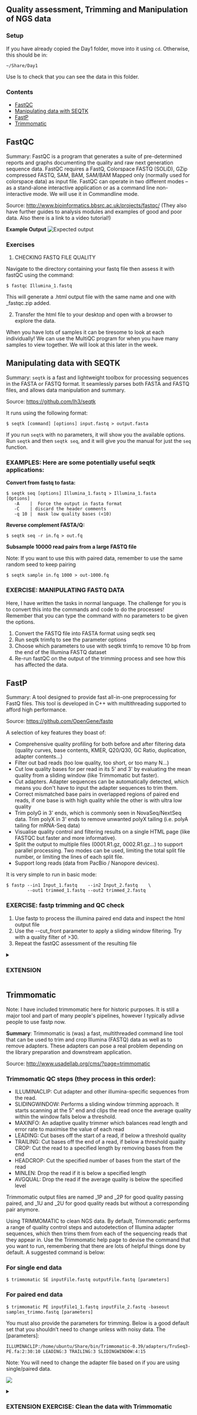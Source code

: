 ## Quality assessment, Trimming and Manipulation of NGS data 
### Setup
If you have already copied the Day1 folder, move into it using ```cd```. Otherwise, this should be in: 
```
~/Share/Day1
```
Use ls to check that you can see the data in this folder.

### Contents
- [FastQC](#fastqc)
- [Manipulating data with SEQTK](#manipulating-data-with-seqtk)
- [FastP](#fastp)
- [Trimmomatic](#trimmomatic)


## FastQC 
Summary: FastQC is a program that generates a suite of pre-determined reports and graphs documenting the quality and raw next generation sequence data. FastQC requires a FastQ, Colorspace FASTQ (SOLiD), GZip compressed FASTQ, SAM, BAM, SAM/BAM Mapped only (normally used for colorspace data) as input file. FastQC can operate in two different modes – as a stand-alone interactive application or as a command line non-interactive mode.  We will use it in Commandline mode.

Source: http://www.bioinformatics.bbsrc.ac.uk/projects/fastqc/ (They also have further guides to analysis modules and examples of good and poor data. Also there is a link to a video tutorial!)

__Example Output__
![Expected output](images/FastQC_report.png)

### Exercises
1.  CHECKING FASTQ FILE QUALITY

Navigate to the directory containing your fastq file then assess it with fastQC using the command:
```
$ fastqc Illumina_1.fastq
```
This will generate a .html output file with the same name and one with _fastqc.zip added.

2. Transfer the html file to your desktop and open with a browser to explore the data.

When you have lots of samples it can be tiresome to look at each individually! We can use the MultiQC program for when you have many samples to view together. We will look at this later in the week.


## Manipulating data with SEQTK  

Summary: ```seqtk``` is a fast and lightweight toolbox for processing sequences in the FASTA or FASTQ format. It seamlessly parses both FASTA and FASTQ files, and allows data manipulation and summary. 

Source: https://github.com/lh3/seqtk 

It runs using the following format:
```
$ seqtk [command] [options] input.fastq > output.fasta
```
If you run ```seqtk``` with no parameters, it will show you the available options. Run ```seqtk``` and then ```seqtk seq```, and it will give you the manual for just the ```seq``` function.

### EXAMPLES: Here are some potentially useful seqtk applications:
__Convert from fastq to fasta:__
```
$ seqtk seq [options] Illumina_1.fastq > Illumina_1.fasta
[Options]
   -A    |  Force the output in fasta format
   -C    | discard the header comments
   -q 10 |  mask low quality bases (<10)
```
__Reverse complement FASTA/Q:__
```
$ seqtk seq -r in.fq > out.fq
```

__Subsample 10000 read pairs from a large FASTQ file__

Note: If you want to use this with paired data, remember to use the same random seed to keep pairing
```
$ seqtk sample in.fq 1000 > out-1000.fq
```

### EXERCISE: MANIPULATING FASTQ DATA
Here, I have written the tasks in normal language. The challenge for you is to convert this into the commands and code to do the processes! Remember that you can type the command with no parameters to be given the options.
1. Convert the FASTQ file into FASTA format using seqtk seq
2. Run seqtk trimfq to see the parameter options
3. Choose which parameters to use with seqtk trimfq to remove 10 bp from the end of the Illumina FASTQ dataset 
4. Re-run fastQC on the output of the trimming process and see how this has affected the data.

## FastP
Summary: A tool designed to provide fast all-in-one preprocessing for FastQ files. This tool is developed in C++ with multithreading supported to afford high performance.

Source: https://github.com/OpenGene/fastp 

A selection of key features they boast of:
* Comprehensive quality profiling for both before and after filtering data (quality curves, base contents, KMER, Q20/Q30, GC Ratio, duplication, adapter contents...)
* Filter out bad reads (too low quality, too short, or too many N...)
* Cut low quality bases for per read in its 5' and 3' by evaluating the mean quality from a sliding window (like Trimmomatic but faster).
* Cut adapters. Adapter sequences can be automatically detected, which means you don't have to input the adapter sequences to trim them.
* Correct mismatched base pairs in overlapped regions of paired end reads, if one base is with high quality while the other is with ultra low quality
* Trim polyG in 3' ends, which is commonly seen in NovaSeq/NextSeq data. Trim polyX in 3' ends to remove unwanted polyX tailing (i.e. polyA tailing for mRNA-Seq data)
* Visualise quality control and filtering results on a single HTML page (like FASTQC but faster and more informative).
* Split the output to multiple files (0001.R1.gz, 0002.R1.gz...) to support parallel processing. Two modes can be used, limiting the total split file number, or limiting the lines of each split file.
* Support long reads (data from PacBio / Nanopore devices).

It is very simple to run in basic mode:
```
$ fastp --in1 Input_1.fastq    --in2 Input_2.fastq    \
        --out1 trimmed_1.fastq --out2 trimmed_2.fastq
```

### EXERCISE: fastp trimming and QC check

1. Use fastp to process the illumina paired end data and inspect the html output file
2. Use the --cut_front parameter to apply a sliding window filtering. Try with a quality filter of >30.
3. Repeat the fastQC assessment of the resulting file

<details>
  <summary>
  
  ### EXTENSION
  
  </summary>
    4. Use the “merge” parameter to combine the overlapping paired end reads into contigs. What proportion overlap?
    5. Repeat FastQC on this new output

</details>

## Trimmomatic 
Note: I have included trimmomatic here for historic purposes. It is still a major tool and part of many people's pipelines, however I typically adivse people to use fastp now.

__Summary__: Trimmomatic is (was) a fast, multithreaded command line tool that can be used to trim and crop Illumina (FASTQ) data as well as to remove adapters. These adapters can pose a real problem depending on the library preparation and downstream application. 

Source: http://www.usadellab.org/cms/?page=trimmomatic 

### Trimmomatic QC steps (they process in this order):
- ILLUMINACLIP: Cut adapter and other illumina-specific sequences from the read. 
- SLIDINGWINDOW: Performs a sliding window trimming approach. It starts scanning at the 5‟ end and clips the read once the average quality within the window falls below a threshold. 
- MAXINFO: An adaptive quality trimmer which balances read length and error rate to maximise the value of each read 
- LEADING: Cut bases off the start of a read, if below a threshold quality 
- TRAILING: Cut bases off the end of a read, if below a threshold quality CROP: Cut the read to a specified length by removing bases from the end 
- HEADCROP: Cut the specified number of bases from the start of the read 
- MINLEN: Drop the read if it is below a specified length 
- AVGQUAL: Drop the read if the average quality is below the specified level 

Trimmomatic output files are named _1P and _2P for good quality passing paired, and _1U and _2U for good quality reads but without a corresponding pair anymore.

Using TRIMMOMATIC to clean NGS data.
By default, Trimmomatic performs a range of quality control steps and autodetection of Illumina adapter sequences, which then trims them from each of the sequencing reads that they appear in. Use the Trimmomatic help page to devise the command that you want to run, remembering that there are lots of helpful things done by default. A suggested command is below:

### For single end data
```
$ trimmomatic SE inputFile.fastq outputFile.fastq [parameters]
```
### For paired end data
```
$ trimmomatic PE inputFile1_1.fastq inputFile_2.fastq -baseout samples_trimmo.fastq [parameters]
```

You must also provide the parameters for trimming. Below is a good default set that you shouldn’t need to change unless with noisy data. The [parameters]:
```
ILLUMINACLIP:/home/ubuntu/Share/bin/Trimmomatic-0.39/adapters/TruSeq3-PE.fa:2:30:10 LEADING:3 TRAILING:3 SLIDINGWINDOW:4:15
```

Note: You will need to change the adapter file based on if you are using single/paired data.

![](images/TrimmomaticManual.png)

<details>
  <summary>
  
  ### EXTENSION EXERCISE: Clean the data with Trimmomatic
  
  </summary>

1. Run paired end trimmomatic with Illumina_1.fastq and Illumina_2.fastq. Don’t forget to include the parameters!
2. Now run fastQC again on the clean and see how it has improved/changed the data.
3. Make the sliding window quality requirement more restrictive by increasing from 15 to 30 to see the effect.
4. Contrast Trimmomatic & fastp QC processes
</details>
